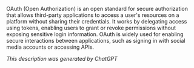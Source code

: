 OAuth (Open Authorization) is an open standard for secure authorization that allows third-party applications to access a user's resources on a platform without sharing their credentials. It works by delegating access using tokens, enabling users to grant or revoke permissions without exposing sensitive login information. OAuth is widely used for enabling secure interactions between applications, such as signing in with social media accounts or accessing APIs.

*This description was generated by ChatGPT*